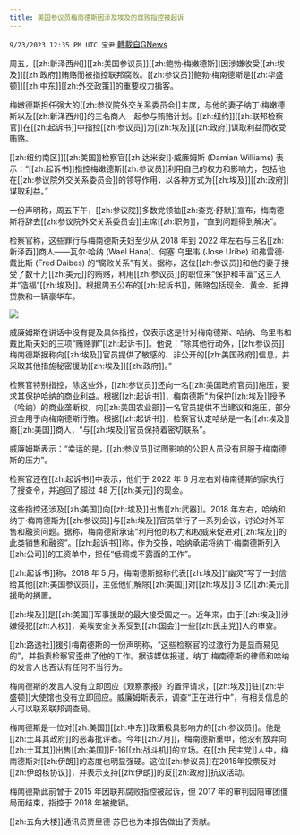 ```yaml
---
title: 美国参议员梅南德斯因涉及埃及的腐败指控被起诉
---
```

`9/23/2023 12:35 PM UTC 宝尹` [轉載自GNews](https://gnews.org/articles/1730661)

周五，[[zh:新泽西州]][[zh:美国参议员]][[zh:鲍勃·梅嫩德斯]]因涉嫌收受[[zh:埃及]][[zh:政府]]贿赂而被指控联邦腐败。[[zh:参议员]]鲍勃·梅南德斯是[[zh:华盛顿]][[zh:中东]][[zh:外交政策]]的重要权力掮客。

梅嫩德斯担任强大的[[zh:参议院外交关系委员会]]主席，与他的妻子纳丁·梅嫩德斯以及[[zh:新泽西州]]的三名商人一起参与贿赂计划。[[zh:纽约]][[zh:联邦检察官]]在[[zh:起诉书]]中指控[[zh:参议员]]为[[zh:埃及]][[zh:政府]]谋取利益而收受贿赂。

[[zh:纽约南区]][[zh:美国]]检察官[[zh:达米安]]·威廉姆斯 (Damian Williams) 表示：“[[zh:起诉书]]指控梅嫩德斯[[zh:参议员]]利用自己的权力和影响力，包括他在[[zh:参议院外交关系委员会]]的领导作用，以各种方式为[[zh:埃及]][[zh:政府]]谋取利益。”

一份声明称，周五下午，[[zh:参议院]]多数党领袖[[zh:查克·舒默]]宣布，梅南德斯将辞去[[zh:参议院外交关系委员会]]主席[[zh:职务]]，“直到问题得到解决”。

检察官称，这些罪行与梅南德斯夫妇至少从 2018 年到 2022 年左右与三名[[zh:新泽西]]商人——瓦尔·哈纳 (Wael Hana)、何塞·乌里韦 (Jose Uribe) 和弗雷德·戴比斯 (Fred Daibes) 的“腐败关系”有关。据称，这位[[zh:参议员]]和他的妻子接受了数十万[[zh:美元]]的贿赂，利用[[zh:参议员]]的职位来“保护和丰富”这三人并“造福”[[zh:埃及]]。根据周五公布的[[zh:起诉书]]，贿赂包括现金、黄金、抵押贷款和一辆豪华车。

![](https://i.imgur.com/vIVv2PT.jpg)

威廉姆斯在讲话中没有提及具体指控，仅表示这是针对梅南德斯、哈纳、乌里韦和戴比斯夫妇的三项“贿赂罪”[[zh:起诉书]]。他说：“除其他行动外，[[zh:参议员]]梅南德斯据称向[[zh:埃及]]官员提供了敏感的、非公开的[[zh:美国政府]]信息，并采取其他措施秘密援助[[zh:埃及]][[zh:政府]]。”

检察官特别指控，除这些外，[[zh:参议员]]还向一名[[zh:美国政府官员]]施压，要求其保护哈纳的商业利益。根据[[zh:起诉书]]，梅南德斯“为保护[[zh:埃及]]授予（哈纳）的商业垄断权，向[[zh:美国农业部]]一名官员提供不当建议和施压，部分资金用于向梅南德斯行贿。根据[[zh:起诉书]]，检察官认定哈纳是一名[[zh:埃及]]裔[[zh:美国]]商人，“与[[zh:埃及]]官员保持着密切联系”。

威廉姆斯表示：“幸运的是，[[zh:参议员]]试图影响的公职人员没有屈服于梅南德斯的压力”。

检察官还在[[zh:起诉书]]中表示，他们于 2022 年 6 月左右对梅南德斯的家执行了搜查令，并追回了超过 48 万[[zh:美元]]的现金。

这些指控还涉及[[zh:美国]]向[[zh:埃及]]出售[[zh:武器]]。2018 年左右，哈纳和纳丁·梅南德斯为[[zh:参议员]]与[[zh:埃及]]官员举行了一系列会议，讨论对外军售和融资问题。据称，梅南德斯承诺“利用他的权力和权威来促进对[[zh:埃及]]的此类销售和融资”。[[zh:起诉书]]称，作为交换，哈纳承诺将纳丁·梅南德斯列入[[zh:公司]]的工资单中，担任“低调或不露面的工作”。

[[zh:起诉书]]称，2018 年 5 月，梅南德斯据称代表[[zh:埃及]]“幽灵”写了一封信给其他[[zh:美国参议员]]，主张他们解除[[zh:美国]]对[[zh:埃及]] 3 亿[[zh:美元]]援助的搁置。

[[zh:埃及]]是[[zh:美国]]军事援助的最大接受国之一。近年来，由于[[zh:埃及]]涉嫌侵犯[[zh:人权]]，美埃安全关系受到[[zh:国会]]一些[[zh:民主党]]人的审查。

[[zh:路透社]]援引梅南德斯的一份声明称，“这些检察官的过激行为是显而易见的”，并指责检察官歪曲了他的工作。据该媒体报道，纳丁·梅南德斯的律师和哈纳的发言人也否认有任何不当行为。

梅南德斯的发言人没有立即回应《观察家报》的置评请求，[[zh:埃及]]驻[[zh:华盛顿]]大使馆也没有立即回应。威廉姆斯表示，调查“正在进行中”，有相关信息的人可以联系联邦调查局。

梅南德斯是一位对[[zh:美国]][[zh:中东]]政策极具影响力的[[zh:参议员]]。他是[[zh:土耳其政府]]的恶毒批评者。今年[[zh:7月]]，梅南德斯重申，他没有放弃向[[zh:土耳其]]出售[[zh:美国]]F-16[[zh:战斗机]]的立场。在[[zh:民主党]]人中，梅南德斯对[[zh:伊朗]]的态度也明显强硬。这位[[zh:参议员]]在2015年投票反对[[zh:伊朗核协议]]，并表示支持[[zh:伊朗]]的反[[zh:政府]]抗议活动。

梅南德斯此前曾于 2015 年因联邦腐败指控被起诉，但 2017 年的审判因陪审团僵局而结束，指控于 2018 年被撤销。

[[zh:五角大楼]]通讯员贾里德·苏巴也为本报告做出了贡献。
